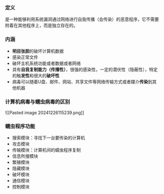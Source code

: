 ### 定义

是一种能够利用系统漏洞通过网络进行自我传播（会传染）的恶意程序，它不需要附着在其他程序上，而是独立存在的。

### 内涵

- **明目张胆**的破坏计算机数据
- 感染正常文件
- 破坏主机系统功能或者数据或者网络
- 具有**自我复制能力（传播性）**，很强的感染性，一定的潜伏性（隐蔽性），特定的触**发性**和很大的**破坏性**
- 病毒可以随着U盘、邮件、网站、共享文件等网络传输方式或者媒介**传染**到其他机器

### 计算机病毒与蠕虫病毒的区别

![[Pasted image 20241226115239.png]]

### 蠕虫程序功能

- 搜索模块：寻找下一台要传染的计算机
- 攻击模块
- 传输模块：计算机间的蠕虫程序复制
- 信息所搜模块
- 繁殖模块
- 隐藏模块
- 破坏模块
- 通信模块
- 控制模块